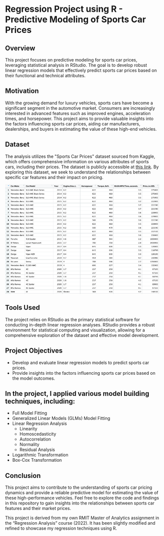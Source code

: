 # Regression Project using R - Predictive Modeling of Sports Car Prices

## Overview
This project focuses on predictive modeling for sports car prices, leveraging statistical analysis in RStudio. The goal is to develop robust linear regression models that effectively predict sports car prices based on their functional and technical attributes.

## Motivation
With the growing demand for luxury vehicles, sports cars have become a significant segment in the automotive market. Consumers are increasingly interested in advanced features such as improved engines, acceleration times, and horsepower. This project aims to provide valuable insights into the factors influencing sports car prices, aiding car manufacturers, dealerships, and buyers in estimating the value of these high-end vehicles.

## Dataset
The analysis utilizes the "Sports Car Prices" dataset sourced from Kaggle, which offers comprehensive information on various attributes of sports cars, including their prices. The dataset is publicly accessible at [this link](https://www.kaggle.com/datasets/rkiattisak/sports-car-prices-dataset). By exploring this dataset, we seek to understand the relationships between specific car features and their impact on pricing.

![Screenshot of Sports Car Prices Dataset](/img/sports_car.png)

## Tools Used
The project relies on RStudio as the primary statistical software for conducting in-depth linear regression analyses. RStudio provides a robust environment for statistical computing and visualization, allowing for a comprehensive exploration of the dataset and effective model development.

## Project Objectives
- Develop and evaluate linear regression models to predict sports car prices.
- Provide insights into the factors influencing sports car prices based on the model outcomes.

## In the project, I applied various model building techniques, including:
- Full Model Fitting
- Generalized Linear Models (GLMs) Model Fitting
- Linear Regression Analysis
  - Linearity
  - Homoscedasticity
  - Autocorrelation
  - Normality
  - Residual Analysis
- Logarithmic Transformation
- Box-Cox Transformation

## Conclusion
This project aims to contribute to the understanding of sports car pricing dynamics and provide a reliable predictive model for estimating the value of these high-performance vehicles. Feel free to explore the code and findings in this repository to gain insights into the relationships between sports car features and their market prices.

This project is derived from my own RMIT Master of Analytics assignment in the “Regression Analysis” course (2022). It has been slightly modified and refined to showcase my regression techniques using R.
